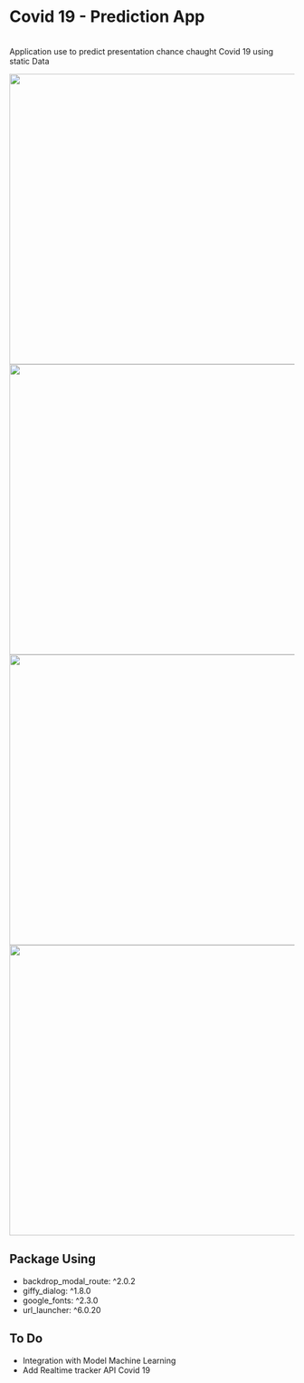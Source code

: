 # Covid 19 - Prediction App
<br>
Application use to predict presentation chance chaught Covid 19 using static Data

<p align="center">
  <img src="/screenshots/home.png" width="512">
  <img src="/screenshots/select-modal.png" width="512">
  <img src="/screenshots/result.png" width="512">
  <img src="/screenshots/info.png" width="512">
</p>

## Package Using

- backdrop_modal_route: ^2.0.2
- giffy_dialog: ^1.8.0
- google_fonts: ^2.3.0
- url_launcher: ^6.0.20

## To Do
- Integration with Model Machine Learning
- Add Realtime tracker API Covid 19